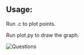 
## Usage:

<p>Run .c to plot points.<br>
<p>Run plot.py to draw the graph.

![Questions](https://github.com/AbhinavM2000/fourier_sqwave/blob/main/qns.PNG?raw=true)
